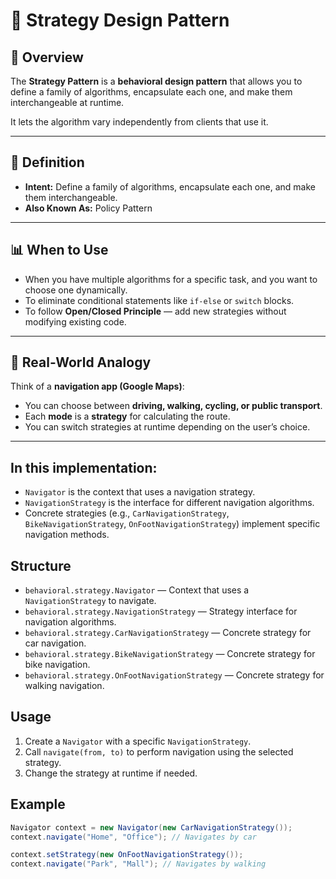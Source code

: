 # 🎯 Strategy Design Pattern

## 📌 Overview
The **Strategy Pattern** is a **behavioral design pattern** that allows you to define a family of algorithms, encapsulate each one, and make them interchangeable at runtime.

It lets the algorithm vary independently from clients that use it.

---

## 🔹 Definition
- **Intent:** Define a family of algorithms, encapsulate each one, and make them interchangeable.
- **Also Known As:** Policy Pattern

---

## 📊 When to Use
- When you have multiple algorithms for a specific task, and you want to choose one dynamically.
- To eliminate conditional statements like `if-else` or `switch` blocks.
- To follow **Open/Closed Principle** — add new strategies without modifying existing code.

---

## 🍕 Real-World Analogy
Think of a **navigation app (Google Maps)**:
- You can choose between **driving, walking, cycling, or public transport**.
- Each **mode** is a **strategy** for calculating the route.
- You can switch strategies at runtime depending on the user’s choice.

---

## In this implementation:
- `Navigator` is the context that uses a navigation strategy.
- `NavigationStrategy` is the interface for different navigation algorithms.
- Concrete strategies (e.g., `CarNavigationStrategy`, `BikeNavigationStrategy`, `OnFootNavigationStrategy`) implement specific navigation methods.

## Structure

- `behavioral.strategy.Navigator` — Context that uses a `NavigationStrategy` to navigate.
- `behavioral.strategy.NavigationStrategy` — Strategy interface for navigation algorithms.
- `behavioral.strategy.CarNavigationStrategy` — Concrete strategy for car navigation.
- `behavioral.strategy.BikeNavigationStrategy` — Concrete strategy for bike navigation.
- `behavioral.strategy.OnFootNavigationStrategy` — Concrete strategy for walking navigation.

## Usage

1. Create a `Navigator` with a specific `NavigationStrategy`.
2. Call `navigate(from, to)` to perform navigation using the selected strategy.
3. Change the strategy at runtime if needed.

## Example

```java
Navigator context = new Navigator(new CarNavigationStrategy());
context.navigate("Home", "Office"); // Navigates by car

context.setStrategy(new OnFootNavigationStrategy());
context.navigate("Park", "Mall"); // Navigates by walking
